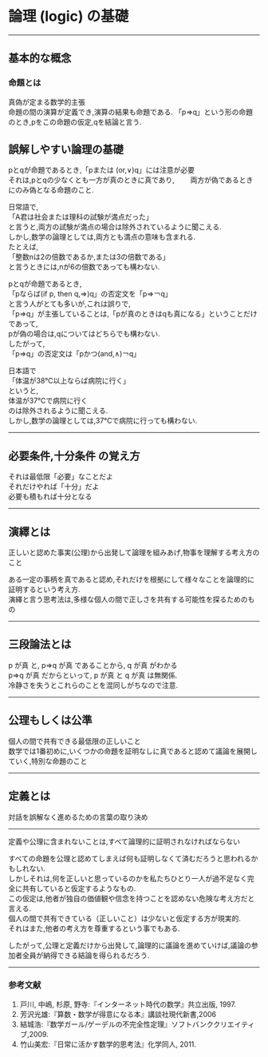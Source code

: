 # 論理 (logic) の基礎
***
## 基本的な概念

### 命題とは
真偽が定まる数学的主張  
命題の間の演算が定義でき,演算の結果も命題である.
「p⇒q」という形の命題のとき,pをこの命題の仮定,qを結論と言う.
## 誤解しやすい論理の基礎  
pとqが命題であるとき,「pまたは (or,∨)q」には注意が必要  
それは,pとqの少なくとも一方が真のときに真であり,　　
両方が偽であるときにのみ偽となる命題のこと.  

日常語で,  
「A君は社会または理科の試験が満点だった」  
と言うと,両方の試験が満点の場合は除外されているように聞こえる.  
しかし,数学の論理としては,両方とも満点の意味も含まれる.  
たとえば,  
「整数nは2の倍数であるか,または3の倍数である」  
と言うときには,nが6の倍数であっても構わない.  

pとqが命題であるとき,  
「pならば(if p, then q,⇒)q」の否定文を「p⇒￢q」  
と言う人がとても多いが,これは誤りで,  
「p⇒q」が主張していることは,「pが真のときはqも真になる」ということだけであって,  
pが偽の場合は,qについてはどちらでも構わない.  
したがって,  
「p⇒q」の否定文は「pかつ(and,∧)￢q」  

日本語で  
「体温が38℃以上ならば病院に行く」  
というと,  
体温が37℃で病院に行く  
のは除外されるように聞こえる.  
しかし,数学の論理としては,37℃で病院に行っても構わない.
***
## 必要条件,十分条件 の覚え方
それは最低限「必要」なことだよ  
それだけやれば「十分」だよ  
必要も積もれば十分となる  
***
## 演繹とは
正しいと認めた事実(公理)から出発して論理を組みあげ,物事を理解する考え方のこと  

ある一定の事柄を真であると認め,それだけを根拠にして様々なことを論理的に証明するという考え方.  
演繹と言う思考法は,多様な個人の間で正しさを共有する可能性を探るためのもの
***
## 三段論法とは
p が真 と, p⇒q が真 であることから, q が真 がわかる  
p⇒q が真 だからといって, p が真 と q が真 は無関係.  
冷静さを失うとこれらのことを混同しがちなので注意.
***
## 公理もしくは公準
個人の間で共有できる最低限の正しいこと  
数学では1番初めに,いくつかの命題を証明なしに真であると認めて議論を展開していく,特別な命題のこと
***
## 定義とは
対話を誤解なく進めるための言葉の取り決め
***


定義や公理に含まれないことは,すべて論理的に証明されなければならない

すべての命題を公理と認めてしまえば何も証明しなくて済むだろうと思われるかもしれない.  
しかしそれは,何を正しいと思っているのかを私たちひとり一人が過不足なく完全に共有していると仮定するようなもの.  
この仮定は,他者が独自の価値観や信念を持つことを認めない危険な考え方だと言える.  
個人の間で共有できている（正しいこと）は少ないと仮定する方が現実的.  
それはまた,他者の考え方を尊重するという事でもある.  

したがって,公理と定義だけから出発して,論理的に議論を進めていけば,議論の参加者全員が納得できる結論を得られるだろう.
***
### 参考文献
1) 戸川, 中嶋, 杉原, 野寺:『インターネット時代の数学』共立出版, 1997.  
2) 芳沢光雄:『算数・数学が得意になる本』講談社現代新書,2006  
3) 結城浩:『数学ガール/ゲーデルの不完全性定理』ソフトバンククリエイティブ,2009.  
4) 竹山美宏:『日常に活かす数学的思考法』化学同人, 2011.
